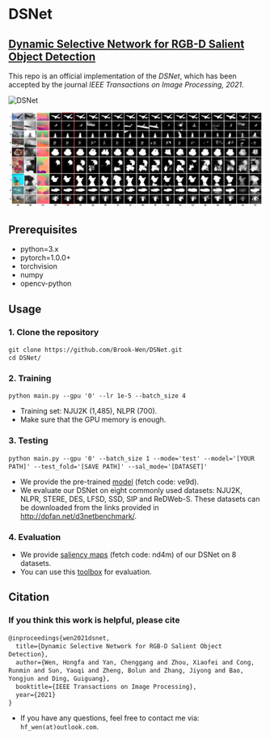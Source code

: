 # DSNet

## [Dynamic Selective Network for RGB-D Salient Object Detection](https://ieeexplore.ieee.org/document/9605221)

This repo is an official implementation of the *DSNet*, which has been accepted by the journal *IEEE Transactions on Image Processing, 2021*.

![DSNet](Figures/DSNet.bmp)

![vis](Figures/vis.bmp)


## Prerequisites

- python=3.x
- pytorch=1.0.0+
- torchvision
- numpy
- opencv-python


## Usage

### 1. Clone the repository

```
git clone https://github.com/Brook-Wen/DSNet.git
cd DSNet/
```

### 2. Training

```
python main.py --gpu '0' --lr 1e-5 --batch_size 4
```
- Training set: NJU2K (1,485), NLPR (700).
- Make sure that the GPU memory is enough.

### 3. Testing

```
python main.py --gpu '0' --batch_size 1 --mode='test' --model='[YOUR PATH]' --test_fold='[SAVE PATH]' --sal_mode='[DATASET]'
```

- We provide the pre-trained [model](https://pan.baidu.com/s/1_zy2iYWSEnPXSAzDQtnZdw) (fetch code: ve9d). 
- We evaluate our DSNet on eight commonly used datasets: NJU2K, NLPR, STERE, DES, LFSD, SSD, SIP and ReDWeb-S. These datasets can be downloaded from the links provided in http://dpfan.net/d3netbenchmark/.

### 4. Evaluation

- We provide [saliency maps](https://pan.baidu.com/s/1HMkbTriDlcfAxCcZqsVZ2w) (fetch code: nd4m) of our DSNet on 8 datasets.
- You can use this [toolbox](https://github.com/jiwei0921/Saliency-Evaluation-Toolbox) for evaluation.


## Citation

### If you think this work is helpful, please cite
```
@inproceedings{wen2021dsnet,
  title={Dynamic Selective Network for RGB-D Salient Object Detection},
  author={Wen, Hongfa and Yan, Chenggang and Zhou, Xiaofei and Cong, Runmin and Sun, Yaoqi and Zheng, Bolun and Zhang, Jiyong and Bao, Yongjun and Ding, Guiguang},
  booktitle={IEEE Transactions on Image Processing},
  year={2021}
}
```

- If you have any questions, feel free to contact me via: `hf_wen(at)outlook.com`.
